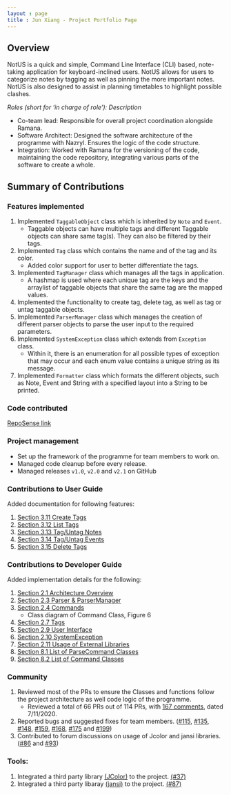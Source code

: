 ```yaml
---
layout : page
title : Jun Xiang - Project Portfolio Page
---
```


## Overview
NotUS is a quick and simple, Command Line Interface (CLI) based, note-taking application for keyboard-inclined users. NotUS allows for users to categorize notes by tagging as well as pinning the more important notes. NotUS is also designed to assist in planning timetables to highlight possible clashes.

*Roles (short for ‘in charge of role’): Description*

- Co-team lead: Responsible for overall project coordination alongside Ramana.
- Software Architect: Designed the software  architecture of the programme with Nazryl. Ensures the logic of the code structure. 
- Integration: Worked with Ramana for the versioning of the code, maintaining the code repository, integrating various parts of the software to create a whole.

## Summary of Contributions

### Features implemented
1. Implemented `TaggableObject` class which is inherited by `Note` and `Event`. 
    - Taggable objects can have multiple tags and different Taggable objects can share same tag(s). They can also be filtered by their tags.
1. Implemented `Tag` class which contains the name and of the tag and its color.
    - Added color support for user to better differentiate the tags.
1. Implemented `TagManager` class which manages all the tags in application. 
    - A hashmap is used where each unique tag are the keys and the arraylist of taggable objects that share the same tag are the mapped values.
1. Implemented the functionality to create tag, delete tag, as well as tag or untag taggable objects.
1. Implemented `ParserManager` class which manages the creation of different parser objects to parse the user input to the required parameters.
1. Implemented `SystemException` class which extends from `Exception` class.
    - Within it, there is an enumeration for all possible types of exception that may occur and each enum value contains a unique string as its message.
1. Implemented `Formatter` class which formats the different objects, such as Note, Event and String with a specified layout into a String to be printed.
    
### Code contributed
[RepoSense link](https://nus-cs2113-ay2021s1.github.io/tp-dashboard/#breakdown=true&search=chongjx&sort=groupTitle&sortWithin=title&since=2020-09-27&timeframe=commit&mergegroup=&groupSelect=groupByRepos&checkedFileTypes=docs~functional-code~test-code~other)

### Project management
- Set up the framework of the programme for team members to work on.
- Managed code cleanup before every release.
- Managed releases `v1.0`, `v2.0` and `v2.1` on GitHub

### Contributions to User Guide
Added documentation for following features:

1. [Section 3.11 Create Tags](https://ay2021s1-cs2113-t13-1.github.io/tp/UserGuide.html#create-t)
1. [Section 3.12 List Tags](https://ay2021s1-cs2113-t13-1.github.io/tp/UserGuide.html#list-t)
1. [Section 3.13 Tag/Untag Notes](https://ay2021s1-cs2113-t13-1.github.io/tp/UserGuide.html#tag-n)
1. [Section 3.14 Tag/Untag Events](https://ay2021s1-cs2113-t13-1.github.io/tp/UserGuide.html#tag-e)
1. [Section 3.15 Delete Tags](https://ay2021s1-cs2113-t13-1.github.io/tp/UserGuide.html#delete-t)

### Contributions to Developer Guide
Added implementation details for the following:

1. [Section 2.1 Architecture Overview](https://ay2021s1-cs2113-t13-1.github.io/tp/DeveloperGuide.html#overview)
1. [Section 2.3 Parser & ParserManager](https://ay2021s1-cs2113-t13-1.github.io/tp/DeveloperGuide.html#parserManager)
1. [Section 2.4 Commands](https://ay2021s1-cs2113-t13-1.github.io/tp/DeveloperGuide.html#commands)
    - Class diagram of Command Class, Figure 6
1. [Section 2.7 Tags](https://ay2021s1-cs2113-t13-1.github.io/tp/DeveloperGuide.html#tag)
1. [Section 2.9 User Interface](https://ay2021s1-cs2113-t13-1.github.io/tp/DeveloperGuide.html#ui)
1. [Section 2.10 SystemException](https://ay2021s1-cs2113-t13-1.github.io/tp/DeveloperGuide.html#exception)
1. [Section 2.11 Usage of External Libraries](https://ay2021s1-cs2113-t13-1.github.io/tp/DeveloperGuide.html#color)
1. [Section 8.1 List of ParseCommand Classes](https://ay2021s1-cs2113-t13-1.github.io/tp/DeveloperGuide.html#parseXYZCommands)
1. [Section 8.2 List of Command Classes](https://ay2021s1-cs2113-t13-1.github.io/tp/DeveloperGuide.html#XYZCommands)

### Community
1. Reviewed most of the PRs to ensure the Classes and functions follow the project architecture as well code logic of the programme.
    - Reviewed a total of 66 PRs out of 114 PRs, with [167 comments](https://nus-cs2113-ay2021s1.github.io/dashboards/contents/tp-comments.html), dated 7/11/2020.
1. Reported bugs and suggested fixes for team members. ([#115](https://github.com/AY2021S1-CS2113-T13-1/tp/issues/115), [#135](https://github.com/AY2021S1-CS2113-T13-1/tp/issues/135), [#148](https://github.com/AY2021S1-CS2113-T13-1/tp/issues/148), [#159](https://github.com/AY2021S1-CS2113-T13-1/tp/issues/159), [#168](https://github.com/AY2021S1-CS2113-T13-1/tp/issues/168), [#175](https://github.com/AY2021S1-CS2113-T13-1/tp/issues/175) and [#199](https://github.com/AY2021S1-CS2113-T13-1/tp/issues/199))
1. Contributed to forum discussions on usage of Jcolor and jansi libraries. ([#86](https://github.com/nus-cs2113-AY2021S1/forum/issues/86) and [#93](https://github.com/nus-cs2113-AY2021S1/forum/issues/93))

### Tools:
1. Integrated a third party library [(JColor)](https://github.com/dialex/JColor) to the project. [(#37)](https://github.com/AY2021S1-CS2113-T13-1/tp/pull/37)
1. Integrated a third party libaray [(jansi)](https://fusesource.github.io/jansi) to the project. [(#87)](https://github.com/AY2021S1-CS2113-T13-1/tp/pull/87)
